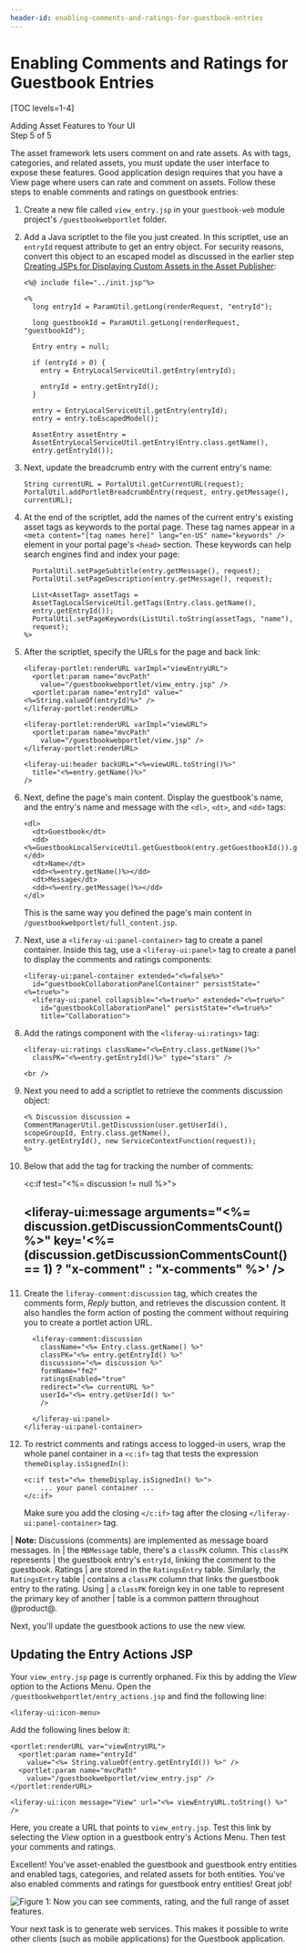 ```yaml
---
header-id: enabling-comments-and-ratings-for-guestbook-entries
---
```


# Enabling Comments and Ratings for Guestbook Entries

[TOC levels=1-4]

<div class="learn-path-step">
    <p>Adding Asset Features to Your UI<br>Step 5 of 5</p>
</div>

The asset framework lets users comment on and rate assets. As with tags,
categories, and related assets, you must update the user interface to expose
these features. Good application design requires that you have a View page where
users can rate and comment on assets. Follow these steps to enable comments and
ratings on guestbook entries: 

1.  Create a new file called `view_entry.jsp` in your `guestbook-web` module 
    project's `/guestbookwebportlet` folder. 

2.  Add a Java scriptlet to the file you just created. In this scriptlet, use an 
    `entryId` request attribute to get an entry object. For security reasons, 
    convert this object to an escaped model as discussed in the earlier step 
    [Creating JSPs for Displaying Custom Assets in the Asset Publisher](/docs/7.1/tutorials/-/knowledge_base/t/creating-jsps-for-displaying-custom-assets-in-the-asset-publisher):

        <%@ include file="../init.jsp"%>

        <%
          long entryId = ParamUtil.getLong(renderRequest, "entryId");

          long guestbookId = ParamUtil.getLong(renderRequest, "guestbookId");

          Entry entry = null;

          if (entryId > 0) {
            entry = EntryLocalServiceUtil.getEntry(entryId);

            entryId = entry.getEntryId();
          }

          entry = EntryLocalServiceUtil.getEntry(entryId);
          entry = entry.toEscapedModel();

          AssetEntry assetEntry = 
          AssetEntryLocalServiceUtil.getEntry(Entry.class.getName(), 
          entry.getEntryId());

3.  Next, update the breadcrumb entry with the current entry's name: 

        String currentURL = PortalUtil.getCurrentURL(request);
        PortalUtil.addPortletBreadcrumbEntry(request, entry.getMessage(),
        currentURL);

4.  At the end of the scriptlet, add the names of the current entry's existing 
    asset tags as keywords to the portal page. These tag names appear in a 
    `<meta content="[tag names here]" lang="en-US" name="keywords" />` element 
    in your portal page's `<head>` section. These keywords can help search 
    engines find and index your page: 

          PortalUtil.setPageSubtitle(entry.getMessage(), request);
          PortalUtil.setPageDescription(entry.getMessage(), request);

          List<AssetTag> assetTags = 
          AssetTagLocalServiceUtil.getTags(Entry.class.getName(), 
          entry.getEntryId());
          PortalUtil.setPageKeywords(ListUtil.toString(assetTags, "name"), 
          request);
        %>

5.  After the scriptlet, specify the URLs for the page and back link: 

        <liferay-portlet:renderURL varImpl="viewEntryURL">
          <portlet:param name="mvcPath"
            value="/guestbookwebportlet/view_entry.jsp" />
          <portlet:param name="entryId" value="<%=String.valueOf(entryId)%>" />
        </liferay-portlet:renderURL>

        <liferay-portlet:renderURL varImpl="viewURL">
          <portlet:param name="mvcPath"
            value="/guestbookwebportlet/view.jsp" />
        </liferay-portlet:renderURL>

        <liferay-ui:header backURL="<%=viewURL.toString()%>"
          title="<%=entry.getName()%>" 
        />

6.  Next, define the page's main content. Display the guestbook's name, and the 
    entry's name and message with the `<dl>`, `<dt>`, and `<dd>` tags: 

        <dl>
          <dt>Guestbook</dt>
          <dd><%=GuestbookLocalServiceUtil.getGuestbook(entry.getGuestbookId()).getName()%></dd>
          <dt>Name</dt>
          <dd><%=entry.getName()%></dd>
          <dt>Message</dt>
          <dd><%=entry.getMessage()%></dd>
        </dl>

    This is the same way you defined the page's main content in 
    `/guestbookwebportlet/full_content.jsp`. 

7.  Next, use a `<liferay-ui:panel-container>` tag to create a panel container. 
    Inside this tag, use a `<liferay-ui:panel>` tag to create a panel to display
    the comments and ratings components: 

        <liferay-ui:panel-container extended="<%=false%>"
          id="guestbookCollaborationPanelContainer" persistState="<%=true%>">
          <liferay-ui:panel collapsible="<%=true%>" extended="<%=true%>"
            id="guestbookCollaborationPanel" persistState="<%=true%>"
            title="Collaboration">

8.  Add the ratings component with the `<liferay-ui:ratings>` tag:

        <liferay-ui:ratings className="<%=Entry.class.getName()%>"
          classPK="<%=entry.getEntryId()%>" type="stars" />

        <br />

9.  Next you need to add a scriptlet to retrieve the comments discussion object:

        <% Discussion discussion = 
        CommentManagerUtil.getDiscussion(user.getUserId(), 
        scopeGroupId, Entry.class.getName(), 
        entry.getEntryId(), new ServiceContextFunction(request));
        %>

10.  Below that add the tag for tracking the number of comments:

        <c:if test="<%= discussion != null %>">
          <h2>
            <strong><liferay-ui:message arguments="<%= discussion.getDiscussionCommentsCount() %>" key='<%= (discussion.getDiscussionCommentsCount() == 1) ? "x-comment" : "x-comments" %>' /></strong>

11. Create the `liferay-comment:discussion` tag, which creates the comments
    form, *Reply* button, and retrieves the discussion content. It also
    handles the form action of posting the comment without requiring
    you to create a portlet action URL.
          
          <liferay-comment:discussion
            className="<%= Entry.class.getName() %>"
            classPK="<%= entry.getEntryId() %>"
            discussion="<%= discussion %>"
            formName="fm2"
            ratingsEnabled="true"
            redirect="<%= currentURL %>"
            userId="<%= entry.getUserId() %>"
            />
            
          </liferay-ui:panel>
        </liferay-ui:panel-container>

12. To restrict comments and ratings access to logged-in users, wrap the whole 
    panel container in a `<c:if>` tag that tests the expression 
    `themeDisplay.isSignedIn()`:
    
        <c:if test="<%= themeDisplay.isSignedIn() %>">
            ... your panel container ...
        </c:if>

    Make sure you add the closing `</c:if>` tag after the closing 
    `</liferay-ui:panel-container>` tag.

| **Note:** Discussions (comments) are implemented as message board messages. In
| the `MBMessage` table, there's a `classPK` column. This `classPK` represents
| the guestbook entry's `entryId`, linking the comment to the guestbook. Ratings
| are stored in the `RatingsEntry` table. Similarly, the `RatingsEntry` table
| contains a `classPK` column that links the guestbook entry to the rating. Using
| a `classPK` foreign key in one table to represent the primary key of another
| table is a common pattern throughout @product@.

Next, you'll update the guestbook actions to use the new view. 

## Updating the Entry Actions JSP

Your `view_entry.jsp` page is currently orphaned. Fix this by adding the *View*
option to the Actions Menu. Open the `/guestbookwebportlet/entry_actions.jsp`
and find the following line:

    <liferay-ui:icon-menu>

Add the following lines below it:

    <portlet:renderURL var="viewEntryURL">
      <portlet:param name="entryId"
        value="<%= String.valueOf(entry.getEntryId()) %>" />
      <portlet:param name="mvcPath"
        value="/guestbookwebportlet/view_entry.jsp" />
    </portlet:renderURL>

    <liferay-ui:icon message="View" url="<%= viewEntryURL.toString() %>" />

Here, you create a URL that points to `view_entry.jsp`. Test this link by
selecting the *View* option in a guestbook entry's Actions Menu. Then test your
comments and ratings. 

Excellent! You've asset-enabled the guestbook and guestbook entry entities and 
enabled tags, categories, and related assets for both entities. You've also 
enabled comments and ratings for guestbook entry entities! Great job! 

![Figure 1: Now you can see comments, rating, and the full range of asset features.](../../../../images/asset-publisher-full-content-finished.png)

Your next task is to generate web services. This makes it possible to write 
other clients (such as mobile applications) for the Guestbook application. 
